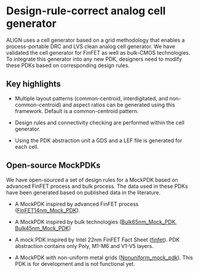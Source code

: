 # Design-rule-correct analog cell generator
ALIGN uses a cell generator based on a grid methodology that enables
a process-portable DRC and LVS clean analog cell generator. We have validated the cell generator for FinFET as well as bulk-CMOS technologies. To integrate this generator into any new PDK, designers need to modify these PDKs based on corresponding design rules.

## Key highlights

* Multiple layout patterns (common-centroid, interdigitated, and non-common-centroid) and aspect ratios can be generated using this framework. Default is a common-centroid pattern.

* Design rules and connectivity checking are performed within
the cell generator.

* Using the PDK abstraction unit a GDS and a LEF file is
generated for each cell.

## Open-source MockPDKs
We have open-sourced a set of design rules for a MockPDK based
on advanced FinFET process and bulk process. The data used in these PDKs have been generated based on published data in the literature.

 * A MockPDK inspired by advanced FinFET process ([FinFET14nm_Mock_PDK](https://github.com/ALIGN-analoglayout/ALIGN-public/tree/master/pdks/FinFET14nm_Mock_PDK)).
 * A MockPDK inspired by bulk technologies ([Bulk65nm_Mock_PDK](https://github.com/ALIGN-analoglayout/ALIGN-public/tree/master/pdks/Bulk65nm_Mock_PDK), [Bulk45nm_Mock_PDK](https://github.com/ALIGN-analoglayout/ALIGN-public/tree/master/pdks/Bulk45nm_Mock_PDK))
 * A mock PDK inspired by Intel 22nm FinFET Fact Sheet ([finfet](https://github.com/ALIGN-analoglayout/ALIGN-public/tree/master/align/pdk/finfet)). PDK abstraction contains only Poly, M1-M6 and V1-V5 layers.

 * A MockPDK with non-uniform metal grids ([Nonuniform_mock_pdk](https://github.com/ALIGN-analoglayout/ALIGN-public/blob/master/pdks/Nonuniform_mock_pdk/layers.json)). This PDK is for development and is not functional yet.

